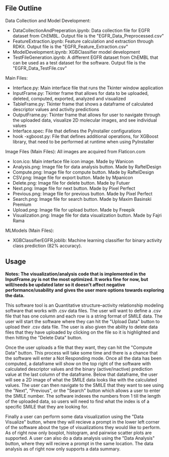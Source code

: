 ## File Outline 

Data Collection and Model Development:
- DataCollectionAndPreperation.ipynb: Data collection file for EGFR dataset from ChEMBL. Output file is the "EGFR_Data_Preprocessed.csv" 
- FeatureExtraction.ipynb: Feature calculation and extraction through RDKit. Output file is the "EGFR_Feature_Extraction.csv"
- ModelDevelopment.ipynb: XGBClassifier model development
- TestFileGeneration.ipynb: A different EGFR dataset from ChEMBL that can be used as a test dataset for the software. Output file is the "EGFR_Data_TestFile.csv"

Main Files:
- Interface.py: Main interface file that runs the Tkinter window application
- InputFrame.py: Tkinter frame that allows for data to be uploaded, deleted, computed, exported, analyzed and visualized
- TableFrame.py: Tkinter frame that shows a dataframe of calculated descriptor values and activity predictions
- OutputFrame.py: Tkinter frame that allows for user to navigate through the uploaded data, visualize 2D molecular images, and see individual values
- Interface.spec: File that defines the PyInstaller configurations
- hook -xgboost.py: File that defines additional operations, for XGBoost library, that need to be performed at runtime when using PyInstaller

Image Files (Main Files): All images are acquired from Flaticon.com
- Icon.ico: Main interface file icon image. Made by Wanicon
- Analysis.png: Image file for data analysis button. Made by RaftelDesign
- Compute.png: Image file for compute button. Made by RaftelDesign
- CSV.png: Image file for export button. Made by Mpanicon
- Delete.png: Image file for delete button. Made by Futuer
- Next.png: Image file for next button. Made by Pixel Perfect
- Previous.png: Image file for previous button. Made by Pixel Perfect
- Search.png: Image file for search button. Made by Maxim Basinski Premium
- Upload.png: Image file for upload button. Made by Freepik
- Visualization.png: Image file for data visualization button. Made by Fajri Rama

MLModels (Main Files):
- XGBClassifierEGFR.joblib: Machine learning classifier for binary activity class prediction (82% accuracy).

## Usage

**Notes: The visualization/analysis code that is implemented in the InputFrame.py is not the most optimized. It works fine for now, but will/needs be updated later so it doesn't affect negative performance/usability and gives the user more options towards exploring the data.**

This software tool is an Quantitative structure–activity relationship modeling software that works with .csv data files. The user will want to define a .csv file that has one column and each row is a string format of SMILE data. The user will start the software where they can hit the "Upload Data" button to upload their .csv data file. The user is also given the ability to delete data files that they have uploaded by clicking on the file so it is highlighted and then hitting the "Delete Data" button. 

Once the user uploads a file that they want, they can hit the "Compute Data" button. This process will take some time and there is a chance that the software will enter a Not Responding mode. Once all the data has been computed, a dataframe will show on the top right of the software with calculated descriptor values and the binary (active/inactive) prediction value at the last column of the dataframe. Below that dataframe, the user will see a 2D image of what the SMILE data looks like with the calculated values. The user can then navigate to the SMILE that they want to see using the "Next", "Previous", or the "Search" button which allows a user to enter the SMILE number. The software indexes the numbers from 1 till the length of the uploaded data, so users will need to find what the index is of a specific SMILE that they are looking for.

Finally a user can perform some data visualization using the "Data Visualize" button, where they will recieve a prompt in the lower left corner of the software about the type of visualizations they would like to perform. As of right now only boxplot, histogram, and pairwise scatter plots are supported. A user can also do a data analysis using the "Data Analysis" button, where they will recieve a prompt in the same location. The data analysis as of right now only supports a data summary.
